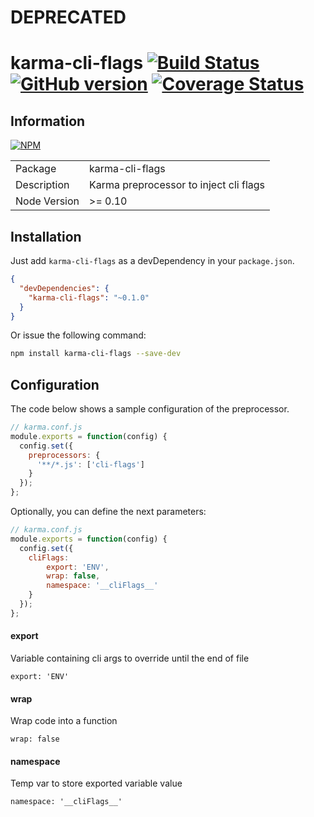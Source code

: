 # DEPRECATED

# karma-cli-flags [![Build Status](https://travis-ci.org/BBVAEngineering/karma-cli-flags.svg?branch=master)](https://travis-ci.org/BBVAEngineering/karma-cli-flags) [![GitHub version](https://badge.fury.io/gh/BBVAEngineering%2Fkarma-cli-flags.svg)](https://badge.fury.io/gh/BBVAEngineering%2Fkarma-cli-flags) [![Coverage Status](https://coveralls.io/repos/BBVAEngineering/karma-cli-flags/badge.svg?branch=master&service=github)](https://coveralls.io/github/BBVAEngineering/karma-cli-flags?branch=master)

## Information

[![NPM](https://nodei.co/npm/karma-cli-flags.png?downloads=true&downloadRank=true)](https://nodei.co/npm/karma-cli-flags/)

<table>
<tr>
<td>Package</td><td>karma-cli-flags</td>
</tr>
<tr>
<td>Description</td>
<td>Karma preprocessor to inject cli flags</td>
</tr>
<tr>
<td>Node Version</td>
<td>>= 0.10</td>
</tr>
</table>

## Installation

Just add `karma-cli-flags` as a devDependency in your `package.json`.
```json
{
  "devDependencies": {
    "karma-cli-flags": "~0.1.0"
  }
}
```
Or issue the following command:
```bash
npm install karma-cli-flags --save-dev
```

## Configuration

The code below shows a sample configuration of the preprocessor.
```js
// karma.conf.js
module.exports = function(config) {
  config.set({
    preprocessors: {
      '**/*.js': ['cli-flags']
    }
  });
};
```
Optionally, you can define the next parameters:
```js
// karma.conf.js
module.exports = function(config) {
  config.set({
    cliFlags:
        export: 'ENV',
        wrap: false,
        namespace: '__cliFlags__'
    }
  });
};
```

#### export

Variable containing cli args to override until the end of file

    export: 'ENV'

#### wrap

Wrap code into a function

    wrap: false

#### namespace

Temp var to store exported variable value

    namespace: '__cliFlags__'
